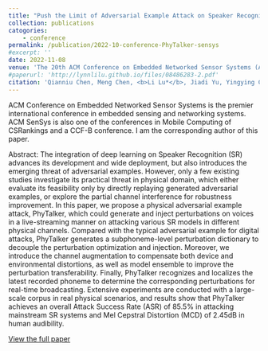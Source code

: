 ```yaml
---
title: "Push the Limit of Adversarial Example Attack on Speaker Recognition in Physical Domain"
collection: publications
catogories: 
    - conference
permalink: /publication/2022-10-conference-PhyTalker-sensys
#excerpt: ''
date: 2022-11-08
venue: 'The 20th ACM Conference on Embedded Networked Sensor Systems (ACM SenSys 2022)'
#paperurl: 'http://lynnlilu.github.io/files/08486283-2.pdf'
citation: 'Qianniu Chen, Meng Chen, <b>Li Lu*</b>, Jiadi Yu, Yingying Chen, Zhibo Wang, Zhongjie Ba, Feng Lin, Kui Ren. &quot;Push the Limit of Adversarial Example Attack on Speaker Recognition in Physical Domain.&quot; <i>Proceedings of ACM Conference on Embedded Networked Sensor Systems (ACM SenSys)</i>. Boston, MA, USA. pp. 710-724. 2022. doi: 10.1145/3560905.3568518.'
---
```


ACM Conference on Embedded Networked Sensor Systems is the premier international conference in embedded sensing and networking systems. ACM SenSys is also one of the conferences in Mobile Computing of CSRankings and a CCF-B conference. I am the corresponding author of this paper.

Abstract: The integration of deep learning on Speaker Recognition (SR) advances its development and wide deployment, but also introduces the emerging threat of adversarial examples. However, only a few existing studies investigate its practical threat in physical domain, which either evaluate its feasibility only by directly replaying generated adversarial examples, or explore the partial channel interference for robustness improvement. In this paper, we propose a physical adversarial example attack, PhyTalker, which could generate and inject perturbations on voices in a live-streaming manner on attacking various SR models in different physical channels. Compared with the typical adversarial example for digital attacks, PhyTalker generates a subphoneme-level perturbation dictionary to decouple the perturbation optimization and injection. Moreover, we introduce the channel augmentation to compensate both device and environmental distortions, as well as model ensemble to improve the perturbation transferability. Finally, PhyTalker recognizes and localizes the latest recorded phoneme to determine the corresponding perturbations for real-time broadcasting. Extensive experiments are conducted with a large-scale corpus in real physical scenarios, and results show that PhyTalker achieves an overall Attack Success Rate (ASR) of 85.5% in attacking mainstream SR systems and Mel Cepstral Distortion (MCD) of 2.45dB in human audibility.

[View the full paper](https://doi.org/10.1145/3560905.3568518)

